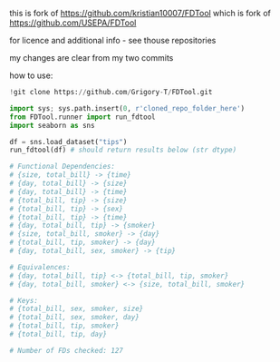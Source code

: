 this is fork of https://github.com/kristian10007/FDTool which is fork of https://github.com/USEPA/FDTool

for licence and additional info - see thouse repositories

my changes are clear from my two commits

how to use:
```python
!git clone https://github.com/Grigory-T/FDTool.git

import sys; sys.path.insert(0, r'cloned_repo_folder_here')
from FDTool.runner import run_fdtool
import seaborn as sns

df = sns.load_dataset("tips")
run_fdtool(df) # should return results below (str dtype)

# Functional Dependencies: 
# {size, total_bill} -> {time}
# {day, total_bill} -> {size}
# {day, total_bill} -> {time}
# {total_bill, tip} -> {size}
# {total_bill, tip} -> {sex}
# {total_bill, tip} -> {time}
# {day, total_bill, tip} -> {smoker}
# {size, total_bill, smoker} -> {day}
# {total_bill, tip, smoker} -> {day}
# {day, total_bill, sex, smoker} -> {tip}

# Equivalences: 
# {day, total_bill, tip} <-> {total_bill, tip, smoker}
# {day, total_bill, smoker} <-> {size, total_bill, smoker}

# Keys: 
# {total_bill, sex, smoker, size}
# {total_bill, sex, smoker, day}
# {total_bill, tip, smoker}
# {total_bill, tip, day}

# Number of FDs checked: 127
```
